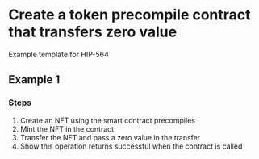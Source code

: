 # Create a token precompile contract that transfers zero value

Example template for HIP-564

## Example 1

### Steps
1. Create an NFT using the smart contract precompiles
2. Mint the NFT in the contract
3. Transfer the NFT and pass a zero value in the transfer
4. Show this operation returns successful when the contract is called
